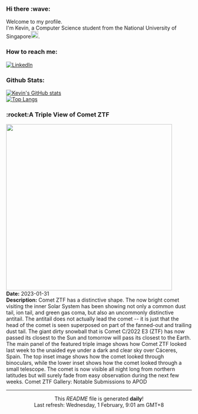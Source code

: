 <h3>Hi there :wave:</h3>

Welcome to my profile.   
I'm Kevin, a Computer Science student from the National University of Singapore<img src="https://img.icons8.com/color/96/000000/singapore-circular.png" width="20px"/>.</p>

<h3>How to reach me: </h3>
<a href="https://www.linkedin.com/in/kevin-foong/"><img alt="LinkedIn" src="https://img.shields.io/badge/linkedin-%230077B5.svg?&style=for-the-badge&logo=linkedin&logoColor=white" /></a> 

<h3>Github Stats: </h3> 

[![Kevin's GitHub stats](https://github-readme-stats.vercel.app/api?username=kevin9foong&theme=tokyonight)](https://github.com/anuraghazra/github-readme-stats) <br/>
[![Top Langs](https://github-readme-stats.vercel.app/api/top-langs/?username=kevin9foong&layout=compact&theme=tokyonight)](https://github.com/anuraghazra/github-readme-stats)

<h3>:rocket:A Triple View of Comet ZTF</h3> 
<img width="450" src="https:&#x2F;&#x2F;apod.nasa.gov&#x2F;apod&#x2F;image&#x2F;2301&#x2F;TripleCometZTF_Caldera_3574.jpg" /><br/>
<b>Date:</b> 2023-01-31<br/>
<b>Description:</b> Comet ZTF has a distinctive shape. The now bright comet visiting the inner Solar System has been showing not only a common dust tail, ion tail, and green gas coma, but also an uncommonly distinctive antitail. The antitail does not actually lead the comet -- it is just that the head of the comet is seen superposed on part of the fanned-out and trailing dust tail.  The giant dirty snowball that is Comet C&#x2F;2022 E3 (ZTF) has now passed its closest to the Sun and tomorrow will pass its closest to the Earth. The main panel of the featured triple image shows how Comet ZTF looked last week to the unaided eye under a dark and clear sky over Cáceres, Spain.  The top inset image shows how the comet looked through binoculars, while the lower inset shows how the comet looked through a small telescope.  The comet is now visible all night long from northern latitudes but will surely fade from easy observation during the next few weeks.    Comet ZTF Gallery: Notable Submissions to APOD<br/>

------------
<p align="center">This <i>README</i> file is generated <b>daily</b>!</br>
Last refresh: Wednesday, 1 February, 9:01 am GMT+8<br />